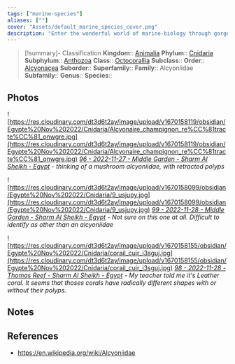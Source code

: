 ```yaml
---
tags: ["marine-species"]
aliases: [""]
cover: "Assets/default_marine_species_cover.png"
description: "Enter the wonderful world of marine-biology through gorgeous underwater pictures of marine animals."
---
```

> [!summary]- Classification
**Kingdom**:: [Animalia](Animalia.md)
**Phylum**:: [Cnidaria](Cnidaria.md)
**Subphylum**:: [Anthozoa](Anthozoa.md)
**Class**:: [Octocorallia](Octocorallia.md)
**Subclass**::
**Order**:: [Alcyonacea](Alcyonacea.md)
**Suborder**:: 
**Superfamily**::
**Family**:: Alcyoniidae
**Subfamily**::
**Genus**::
**Species**::

## Photos
![https://res.cloudinary.com/dt3d6t2ay/image/upload/v1670158119/obsidian/Egypte%20Nov%202022/Cnidaria/Alcyonaire_champignon_re%CC%81tracte%CC%81_onwgre.jpg](https://res.cloudinary.com/dt3d6t2ay/image/upload/v1670158119/obsidian/Egypte%20Nov%202022/Cnidaria/Alcyonaire_champignon_re%CC%81tracte%CC%81_onwgre.jpg)
*[96 - 2022-11-27 - Middle Garden - Sharm Al Sheikh - Egypt](96%20-%202022-11-27%20-%20Middle%20Garden%20-%20Sharm%20Al%20Sheikh%20-%20Egypt.md) - thinking of a mushroom alcyoniidae, with retracted polyps*

![https://res.cloudinary.com/dt3d6t2ay/image/upload/v1670158099/obsidian/Egypte%20Nov%202022/Cnidaria/9_usjupy.jpg](https://res.cloudinary.com/dt3d6t2ay/image/upload/v1670158099/obsidian/Egypte%20Nov%202022/Cnidaria/9_usjupy.jpg)
*[99 - 2022-11-28 - Middle Garden - Sharm Al Sheikh - Egypt](99%20-%202022-11-28%20-%20Middle%20Garden%20-%20Sharm%20Al%20Sheikh%20-%20Egypt.md) - Not sure on this one at all. Difficult to identify as other than an alcyoniidae*

![https://res.cloudinary.com/dt3d6t2ay/image/upload/v1670158155/obsidian/Egypte%20Nov%202022/Cnidaria/corail_cuir_i3sguj.jpg](https://res.cloudinary.com/dt3d6t2ay/image/upload/v1670158155/obsidian/Egypte%20Nov%202022/Cnidaria/corail_cuir_i3sguj.jpg)
*[98 - 2022-11-28 - Thomas Reef - Sharm Al Sheikh - Egypt](98%20-%202022-11-28%20-%20Thomas%20Reef%20-%20Sharm%20Al%20Sheikh%20-%20Egypt.md) - My teacher told me it's Leather coral. It seems that thoses corals have radically different shapes with or without their polyps.*

## Notes

## References
- https://en.wikipedia.org/wiki/Alcyoniidae